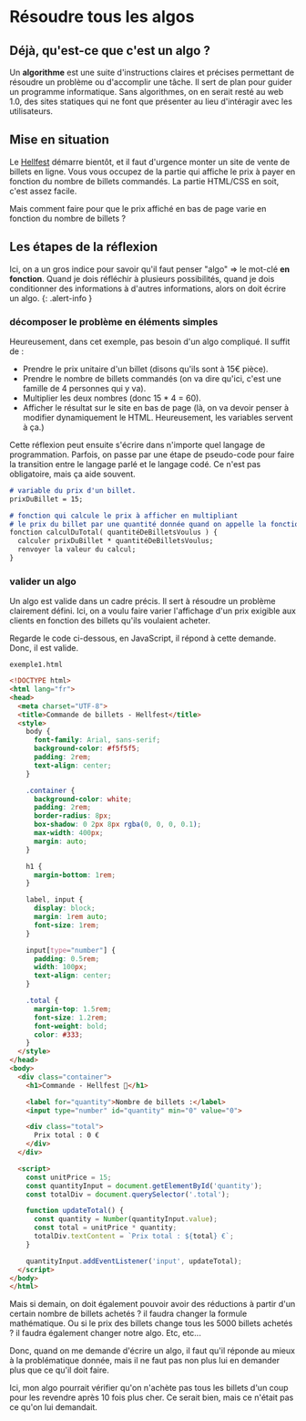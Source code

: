 # Résoudre tous les algos

## Déjà, qu'est-ce que c'est un algo ?


Un **algorithme** est une suite d'instructions claires et précises permettant de résoudre un problème ou d'accomplir une tâche. Il sert de plan pour guider un programme informatique. Sans algorithmes, on en serait resté au web 1.0, des sites statiques qui ne font que présenter au lieu d'intéragir avec les utilisateurs.


## Mise en situation

Le [Hellfest](https://fr.wikipedia.org/wiki/Hellfest) démarre bientôt, et il faut d'urgence monter un site de vente de billets en ligne. Vous vous occupez de la partie qui affiche le prix à payer en fonction du nombre de billets commandés. La partie HTML/CSS en soit, c'est assez facile.

Mais comment faire pour que le prix affiché en bas de page varie en fonction du nombre de billets ?

## Les étapes de la réflexion

Ici, on a un gros indice pour savoir qu'il faut penser "algo" => le mot-clé **en fonction**. Quand je dois réfléchir à plusieurs possibilités, quand je dois conditionner des informations à d'autres informations, alors on doit écrire un algo.
{: .alert-info }

### décomposer le problème en éléments simples

Heureusement, dans cet exemple, pas besoin d'un algo compliqué. Il suffit de : 

- Prendre le prix unitaire d'un billet (disons qu'ils sont à 15€ pièce).
- Prendre le nombre de billets commandés (on va dire qu'ici, c'est une famille de 4 personnes qui y va).
- Multiplier les deux nombres (donc 15 * 4 = 60).
- Afficher le résultat sur le site en bas de page (là, on va devoir penser à modifier dynamiquement le HTML. Heureusement, les variables servent à ça.)

Cette réflexion peut ensuite s'écrire dans n'importe quel langage de programmation.
Parfois, on passe par une étape de pseudo-code pour faire la transition entre le langage parlé et le langage codé. Ce n'est pas obligatoire, mais ça aide souvent.


```markdown
# variable du prix d'un billet.
prixDuBillet = 15;

# fonction qui calcule le prix à afficher en multipliant
# le prix du billet par une quantité donnée quand on appelle la fonction.
fonction calculDuTotal( quantitéDeBilletsVoulus ) {
  calculer prixDuBillet * quantitéDeBilletsVoulus;
  renvoyer la valeur du calcul;
}
```

### valider un algo

Un algo est valide dans un cadre précis. Il sert à résoudre un problème clairement défini. Ici, on a voulu faire varier l'affichage d'un prix exigible aux clients en fonction des billets qu'ils voulaient acheter.

Regarde le code ci-dessous, en JavaScript, il répond à cette demande. Donc, il est valide.


`exemple1.html`
```html
<!DOCTYPE html>
<html lang="fr">
<head>
  <meta charset="UTF-8">
  <title>Commande de billets - Hellfest</title>
  <style>
    body {
      font-family: Arial, sans-serif;
      background-color: #f5f5f5;
      padding: 2rem;
      text-align: center;
    }

    .container {
      background-color: white;
      padding: 2rem;
      border-radius: 8px;
      box-shadow: 0 2px 8px rgba(0, 0, 0, 0.1);
      max-width: 400px;
      margin: auto;
    }

    h1 {
      margin-bottom: 1rem;
    }

    label, input {
      display: block;
      margin: 1rem auto;
      font-size: 1rem;
    }

    input[type="number"] {
      padding: 0.5rem;
      width: 100px;
      text-align: center;
    }

    .total {
      margin-top: 1.5rem;
      font-size: 1.2rem;
      font-weight: bold;
      color: #333;
    }
  </style>
</head>
<body>
  <div class="container">
    <h1>Commande - Hellfest 🎸</h1>

    <label for="quantity">Nombre de billets :</label>
    <input type="number" id="quantity" min="0" value="0">

    <div class="total">
      Prix total : 0 €
    </div>
  </div>

  <script>
    const unitPrice = 15;
    const quantityInput = document.getElementById('quantity');
    const totalDiv = document.querySelector('.total');

    function updateTotal() {
      const quantity = Number(quantityInput.value);
      const total = unitPrice * quantity;
      totalDiv.textContent = `Prix total : ${total} €`;
    }

    quantityInput.addEventListener('input', updateTotal);
  </script>
</body>
</html>
```

Mais si demain, on doit également pouvoir avoir des réductions à partir d'un certain nombre de billets achetés ? il faudra changer la formule mathématique. Ou si le prix des billets change tous les 5000 billets achetés ? il faudra également changer notre algo. Etc, etc...

Donc, quand on me demande d'écrire un algo, il faut qu'il réponde au mieux à la problématique donnée, mais il ne faut pas non plus lui en demander plus que ce qu'il doit faire.

Ici, mon algo pourrait vérifier qu'on n'achète pas tous les billets d'un coup pour les revendre après 10 fois plus cher. Ce serait bien, mais ce n'était pas ce qu'on lui demandait.